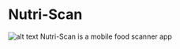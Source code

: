 # Nutri-Scan
![alt text](http://teoudovcic.com/GH-icon.png)
Nutri-Scan is a mobile food scanner app
